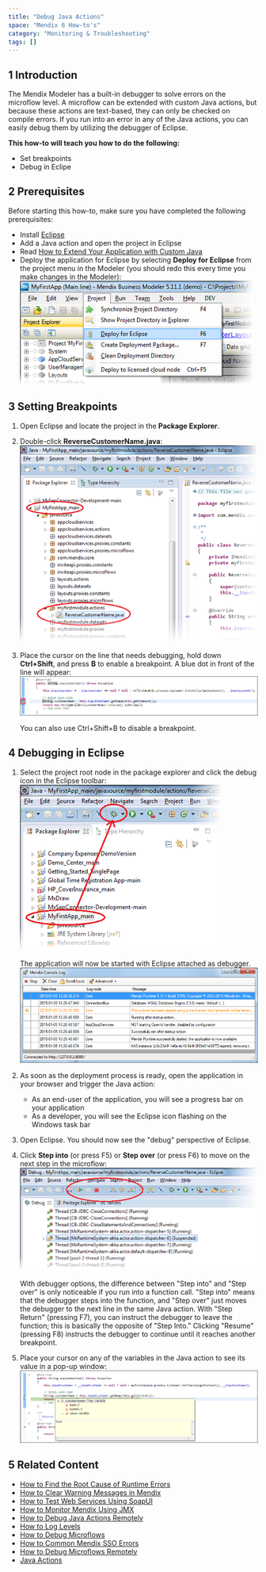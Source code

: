 ```yaml
---
title: "Debug Java Actions"
space: "Mendix 6 How-to's"
category: "Monitoring & Troubleshooting"
tags: []
---
```


## 1 Introduction

The Mendix Modeler has a built-in debugger to solve errors on the microflow level. A microflow can be extended with custom Java actions, but because these actions are text-based, they can only be checked on compile errors. If you run into an error in any of the Java actions, you can easily debug them by utilizing the debugger of Eclipse.

**This how-to will teach you how to do the following:**

* Set breakpoints
* Debug in Eclipe

## 2 Prerequisites

Before starting this how-to, make sure you have completed the following prerequisites:

* Install [Eclipse](https://eclipse.org/)
* Add a Java action and open the project in Eclipse
* Read [How to Extend Your Application with Custom Java](/howto6/extending-your-application-with-custom-java)
* Deploy the application for Eclipse by selecting **Deploy for Eclipse** from the project menu in the Modeler (you should redo this every time you make changes in the Modeler):
    ![](attachments/18448685/18581045.png)

## 3 Setting Breakpoints

1. Open Eclipse and locate the project in the **Package Explorer**.
2. Double-click **ReverseCustomerName.java**:
    ![](attachments/18448685/18581041.png)
3. Place the cursor on the line that needs debugging, hold down **Ctrl+Shift**, and press **B** to enable a breakpoint. A blue dot in front of the line will appear: 
    ![](attachments/18448578/18580059.png)

    <div class="alert alert-info">

    You can also use Ctrl+Shift+B to disable a breakpoint.

    </div>

## 4 Debugging in Eclipse

1. Select the project root node in the package explorer and click the debug icon in the Eclipse toolbar:
    ![](attachments/18448578/18580062.png)

    The application will now be started with Eclipse attached as debugger.
    ![](attachments/18448578/18580058.png)
2. As soon as the deployment process is ready, open the application in your browser and trigger the Java action:
    * As an end-user of the application, you will see a progress bar on your application
    * As a developer, you will see the Eclipse icon flashing on the Windows task bar
3. Open Eclipse. You should now see the "debug" perspective of Eclipse.
4. Click **Step into** (or press F5) or **Step over** (or press F6) to move on the next step in the microflow:
    ![](attachments/18448578/18580056.png)

    <div class="alert alert-warning">

    With debugger options, the difference between "Step into" and "Step over" is only noticeable if you run into a function call. "Step into" means that the debugger steps into the function, and "Step over" just moves the debugger to the next line in the same Java action. With "Step Return" (pressing F7), you can instruct the debugger to leave the function; this is basically the opposite of "Step Into." Clicking "Resume" (pressing F8) instructs the debugger to continue until it reaches another breakpoint.

    </div>
5. Place your cursor on any of the variables in the Java action to see its value in a pop-up window:
    ![](attachments/18448578/18580057.png)

## 5 Related Content

* [How to Find the Root Cause of Runtime Errors](/howto6/finding-the-root-cause-of-runtime-errors)
* [How to Clear Warning Messages in Mendix](/howto6/clear-warning-messages)
* [How to Test Web Services Using SoapUI](/howto6/testing-web-services-using-soapui)
* [How to Monitor Mendix Using JMX](/howto6/monitoring-mendix-using-jmx)
* [How to Debug Java Actions Remotely](/howto6/debug-java-actions-remotely)
* [How to Log Levels](/howto6/log-levels)
* [How to Debug Microflows](/howto6/debug-microflows)
* [How to Common Mendix SSO Errors](/howto6/handle-common-mendix-sso-errors)
* [How to Debug Microflows Remotely](/howto6/debug-microflows-remotely)
* [Java Actions](/refguide6/java-actions)